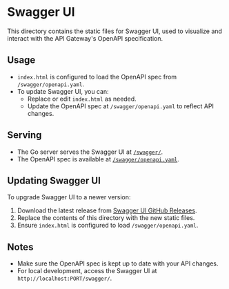 # Swagger UI

This directory contains the static files for Swagger UI, used to visualize and interact with the API Gateway's OpenAPI specification.

## Usage

- `index.html` is configured to load the OpenAPI spec from `/swagger/openapi.yaml`.
- To update Swagger UI, you can:
  - Replace or edit `index.html` as needed.
  - Update the OpenAPI spec at `/swagger/openapi.yaml` to reflect API changes.

## Serving

- The Go server serves the Swagger UI at [`/swagger/`](http://localhost:PORT/swagger/).
- The OpenAPI spec is available at [`/swagger/openapi.yaml`](http://localhost:PORT/swagger/openapi.yaml).

## Updating Swagger UI

To upgrade Swagger UI to a newer version:

1. Download the latest release from [Swagger UI GitHub Releases](https://github.com/swagger-api/swagger-ui/releases).
2. Replace the contents of this directory with the new static files.
3. Ensure `index.html` is configured to load `/swagger/openapi.yaml`.

## Notes

- Make sure the OpenAPI spec is kept up to date with your API changes.
- For local development, access the Swagger UI at `http://localhost:PORT/swagger/`.
